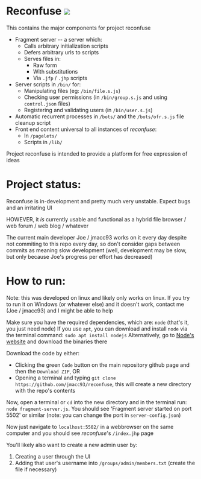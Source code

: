 
# Reconfuse ![](./favicon.ico)

This contains the major components for project reconfuse
* Fragment server -- a server which:
  + Calls arbitrary initialization scripts
  + Defers arbitrary urls to scripts
  + Serves files in:
    - Raw form
    - With substitutions
    - Via `.jfp` / `.jhp` scripts
* Server scripts in `/bin/` for:
  + Manipulating files (eg: `/bin/file.s.js`)
  + Checking user permissions (in `/bin/group.s.js` and using `control.json` files)
  + Registering and validating users (in `/bin/user.s.js`)
* Automatic recurrent processes in `/bots/` and the `/bots/ofr.s.js` file cleanup script
* Front end content universal to all instances of *reconfuse*:
  + In `/pagelets/`
  + Scripts in `/lib/`

Project reconfuse is intended to provide a platform for free expression of ideas

# Project status:

Reconfuse is in-development and pretty much very unstable. Expect bugs and an irritating UI

HOWEVER, it *is* currently usable and functional as a hybrid file browser / web forum / web blog / whatever

The current main developer Joe / jmacc93 works on it every day despite not commiting to this repo every day, so don't consider gaps between commits as meaning slow development (well, development may be slow, but only because Joe's progress per effort has decreased)

# How to run:

Note: this was developed on linux and likely only works on linux. If you try to run it on Windows (or whatever else) and it doesn't work, contact me (Joe / jmacc93) and I might be able to help

Make sure you have the required dependencies, which are: `node` (that's it, you just need node)
If you use `apt`, you can download and install `node` via the terminal command: `sudo apt install nodejs`
Alternatively, go to [Node's website](https://nodejs.org/en/download/) and download the binaries there

Download the code by either:
* Clicking the green `Code` button on the main repository github page and then the `Download ZIP`, OR
* Opening a terminal and typing `git clone https://github.com/jmacc93/reconfuse`, this will create a new directory with the repo's contents

Now, open a terminal or `cd` into the new directory and in the terminal run: `node fragment-server.js`. You should see 'Fragment server started on port 5502' or similar (note: you can change the port in `server-config.json`)

Now just navigate to `localhost:5502/` in a webbrowser on the same computer and you should see *reconfuse*'s `/index.jhp` page

You'll likely also want to create a new admin user by:
  1. Creating a user through the UI
  2. Adding that user's username into `/groups/admin/members.txt` (create the file if necessary)
